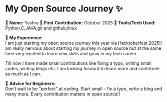 # My Open Source Journey ✨

👤 **Name:** Yashra
📅 **First Contribution:** October 2025
🔧 **Tools/Tech Used:** Python,C,JAVA,git and github,linux

🌟 **My Experience:**  
I am just starting my open source journey this year via Hacktoberfest 2025!I am really nervous about starting my journey in open source but at the same time very excited to learn new skills and grow in my tech career.

Till now I have made small contributions like fixing a typo, writing small codes, writing blogs etc. I am looking forward to learn more and contribute as much as I can. 

📌 **Advice for Beginners:**  
Don’t wait to be “perfect” at coding. Start small – fix a typo, write a blog and many more. Every contribution matters in open source!!
